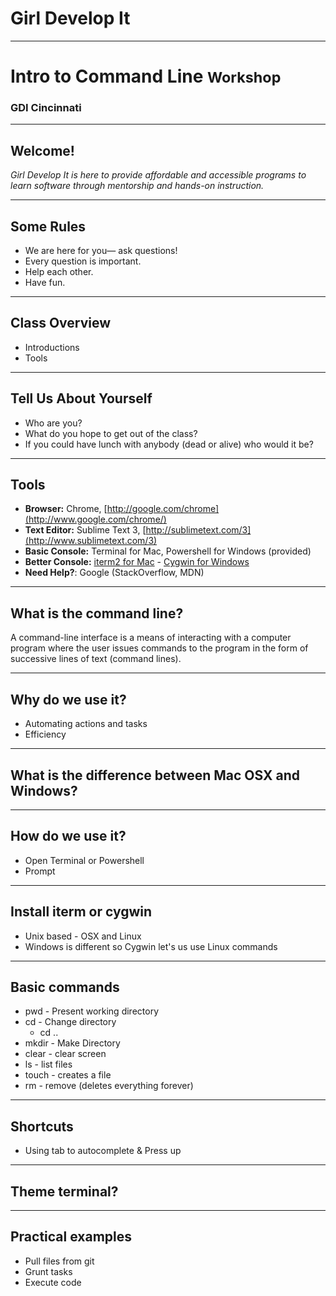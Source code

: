 
# Girl Develop It

---

# Intro to Command Line <small class="gray">Workshop</small>

### GDI Cincinnati

---

## Welcome!

_Girl Develop It is here to provide affordable and accessible programs to learn software through mentorship and hands-on instruction._

---

## Some Rules

* We are here for you&mdash; ask questions!
* Every question is important.
* Help each other.
* Have fun.

---

## Class Overview

* Introductions
* Tools


---

## Tell Us About Yourself

* Who are you?
* What do you hope to get out of the class?
* If you could have lunch with anybody (dead or alive) who would it be?

---

## Tools

* __Browser:__ Chrome, [http://google.com/chrome](http://www.google.com/chrome/)
* __Text Editor:__ Sublime Text 3, [http://sublimetext.com/3](http://www.sublimetext.com/3)
* __Basic Console:__ Terminal for Mac, Powershell for Windows (provided)
* __Better Console:__  [iterm2 for Mac](https://www.iterm2.com/) - [Cygwin for Windows](https://www.cygwin.com/)
* __Need Help?__: Google (StackOverflow, MDN)

---

## What is the command line?

A command-line interface is a means of interacting with a computer program where the user issues commands to the program in the form of successive lines of text (command lines).

---

## Why do we use it?

* Automating actions and tasks
* Efficiency

---

## What is the difference between Mac OSX and Windows?

---

## How do we use it?

* Open Terminal or Powershell
* Prompt

---

## Install iterm or cygwin

* Unix based - OSX and Linux
* Windows is different so Cygwin let's us use Linux commands

---

## Basic commands

* pwd - Present working directory
* cd - Change directory
  * cd ..
* mkdir - Make Directory
* clear - clear screen
* ls - list files
* touch - creates a file
* rm - remove (deletes everything forever)

---

## Shortcuts
* Using tab to autocomplete
& Press up

---

## Theme terminal?

---

## Practical examples

* Pull files from git
* Grunt tasks
* Execute code





